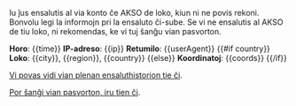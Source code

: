 Iu ĵus ensalutis al via konto ĉe AKSO de loko, kiun ni ne povis rekoni. Bonvolu legi la informojn pri la ensaluto ĉi-sube. Se vi ne ensalutis al AKSO de tiu loko, ni rekomendas, ke vi tuj ŝanĝu vian pasvorton.

**Horo**: {{time}}
**IP-adreso**: {{ip}}
**Retumilo**: {{userAgent}}
{{#if country}}
**Loko**: {{city}}, {{region}}, {{country}}
{{else}}
**Koordinatoj**: {{coords}}
{{/if}}

[Vi povas vidi vian plenan ensaluthistorion tie ĉi]({{#url}}/ensalutoj{{/url}}).

[Por ŝanĝi vian pasvorton, iru tien ĉi]({{#url}}/nova_pasvorto{{/url}}).
